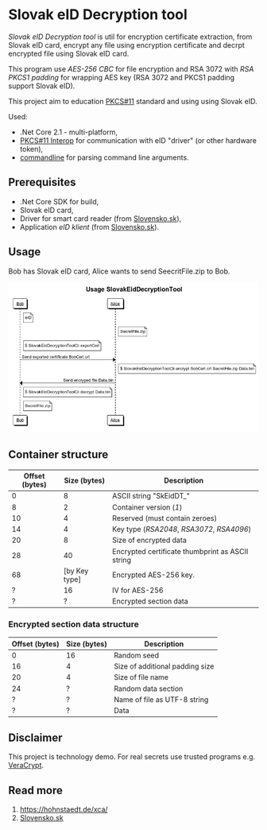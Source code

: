 # Slovak eID Decryption tool
_Slovak eID Decryption tool_ is util for  encryption certificate extraction, from Slovak eID card,
encrypt any file using encryption certificate and decrpt encrypted file using Slovak eID card.

This program use _AES-256 CBC_ for file encryption and RSA 3072 with *RSA PKCS1 padding* for wrapping AES key (RSA 3072 and PKCS1 padding support Slovak eID).

This project aim to education [PKCS#11](https://www.cryptsoft.com/pkcs11doc/STANDARD/pkcs-11v2-20.pdf) standard and using using Slovak eID.

Used:
* .Net Core 2.1 - multi-platform,
* [PKCS#11 Interop](https://pkcs11interop.net/) for communication with eID "driver" (or other hardware token),
* [commandline](https://github.com/commandlineparser/commandline) for parsing command line arguments.

## Prerequisites
 * .Net Core SDK for build,
 * Slovak eID card,
 * Driver for smart card reader (from [Slovensko.sk](https://www.slovensko.sk/sk/na-stiahnutie)),
 * Application _eID klient_ (from [Slovensko.sk](https://www.slovensko.sk/sk/na-stiahnutie)).

## Usage
Bob has Slovak eID card, Alice wants to send SeecritFile.zip to Bob.

![Drag Racing](doc/DiagramUsage.png)


## Container structure
|Offset (bytes)|Size (bytes)|Description|
|-|-|-|
|0|8|ASCII string "SkEidDT_"|
|8|2|Container version (_1_)|
|10|4|Reserved (must contain zeroes)|
|14|4|Key type (_RSA2048_, _RSA3072_, _RSA4096_)|
|20|8|Size of encrypted data|
|28|40|Encrypted certificate thumbprint as ASCII string|
|68|[by Key type]|Encrypted AES-256 key.|
|?|16|IV for AES-256|
|?|?|Encrypted section data|

### Encrypted section data structure

|Offset (bytes)|Size (bytes)|Description|
|-|-|-|
|0|16|Random seed|
|16|4|Size of additional padding size|
|20|4|Size of file name|
|24|?|Random data section|
|?|?|Name of file as UTF-8 string|
|?|?|Data|

## Disclaimer
This project is technology demo. For real secrets use trusted programs e.g. [VeraCrypt](https://www.veracrypt.fr/en/Home.html).

## Read more
1. <https://hohnstaedt.de/xca/>
1. [Slovensko.sk](https://www.slovensko.sk/sk/na-stiahnutie)